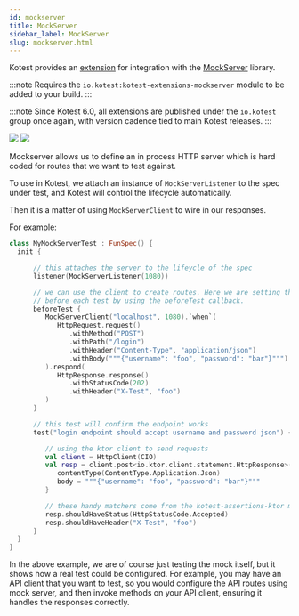 ```yaml
---
id: mockserver
title: MockServer
sidebar_label: MockServer
slug: mockserver.html
---
```



Kotest provides an [extension](https://github.com/kotest/kotest/tree/master/kotest-extensions/kotest-extensions-mockserver) for integration with the [MockServer](https://www.mock-server.com) library.

:::note
Requires the `io.kotest:kotest-extensions-mockserver` module to be added to your build.
:::

:::note
Since Kotest 6.0, all extensions are published under the `io.kotest` group once again, with version cadence tied to
main Kotest releases.
:::


[<img src="https://img.shields.io/maven-central/v/io.kotest/kotest-extensions-mockserver.svg?label=latest%20release"/>](https://central.sonatype.com/artifact/io.kotest/kotest-extensions-mockserver)
[<img src="https://img.shields.io/maven-metadata/v?metadataUrl=https%3A%2F%2Fcentral.sonatype.com%2Frepository%2Fmaven-snapshots%2Fio%2Fkotest%2Fkotest-extensions-mockserver%2Fmaven-metadata.xml"/>](https://central.sonatype.com/repository/maven-snapshots/io/kotest/kotest-extensions-mockserver/maven-metadata.xml)



Mockserver allows us to define an in process HTTP server which is hard coded for routes that we want to test against.

To use in Kotest, we attach an instance of `MockServerListener` to the spec under test, and Kotest will control
the lifecycle automatically.

Then it is a matter of using `MockServerClient` to wire in our responses.

For example:

```kotlin
class MyMockServerTest : FunSpec() {
  init {

      // this attaches the server to the lifeycle of the spec
      listener(MockServerListener(1080))

      // we can use the client to create routes. Here we are setting them up
      // before each test by using the beforeTest callback.
      beforeTest {
         MockServerClient("localhost", 1080).`when`(
            HttpRequest.request()
               .withMethod("POST")
               .withPath("/login")
               .withHeader("Content-Type", "application/json")
               .withBody("""{"username": "foo", "password": "bar"}""")
         ).respond(
            HttpResponse.response()
               .withStatusCode(202)
               .withHeader("X-Test", "foo")
         )
      }

      // this test will confirm the endpoint works
      test("login endpoint should accept username and password json") {

         // using the ktor client to send requests
         val client = HttpClient(CIO)
         val resp = client.post<io.ktor.client.statement.HttpResponse>("http://localhost:1080/login") {
            contentType(ContentType.Application.Json)
            body = """{"username": "foo", "password": "bar"}"""
         }

         // these handy matchers come from the kotest-assertions-ktor module
         resp.shouldHaveStatus(HttpStatusCode.Accepted)
         resp.shouldHaveHeader("X-Test", "foo")
      }
  }
}
```

In the above example, we are of course just testing the mock itself, but it shows how a real test could be configured. For example,
you may have an API client that you want to test, so you would configure the API routes using mock server, and then invoke methods
on your API client, ensuring it handles the responses correctly.


